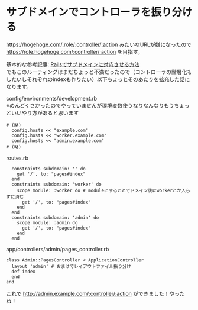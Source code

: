 # サブドメインでコントローラを振り分ける

https://hogehoge.com/:role/:controller/:action
みたいなURLが嫌になったので
https://role.hogehoge.com/:controller/:action
を目指す。

基本的な参考記事: [Railsでサブドメインに対応させる方法](https://qiita.com/TAKESHI_ONAGA/items/c5fbba776982835f5216)  
でもこのルーティングはまだちょっと不満だったので（コントローラの階層化もしたいしそれぞれのindexも作りたい）以下ちょっとそのあたりを拡充した話になります。

config/environments/development.rb  
※めんどくさかったのでやっていませんが環境変数使うなりなんなりもうちょっといいやり方があると思います

```
# (略)
  config.hosts << "example.com"
  config.hosts << "worker.example.com"
  config.hosts << "admin.example.com"
# (略)
```

routes.rb

```
  constraints subdomain: '' do
    get '/', to: "pages#index"
  end
  constraints subdomain: 'worker' do
    scope module: :worker do # moduleにすることでドメイン後にworkerとか入らずに済む
      get '/', to: "pages#index"
    end
  end
  constraints subdomain: 'admin' do
    scope module: :admin do
      get '/', to: "pages#index"
    end
  end
```

app/controllers/admin/pages_controller.rb

```
class Admin::PagesController < ApplicationController
  layout 'admin' # おまけでレイアウトファイル振り分け
  def index
  end
end 
```

これで http://admin.example.com/:controller/:action ができました！やったね！
